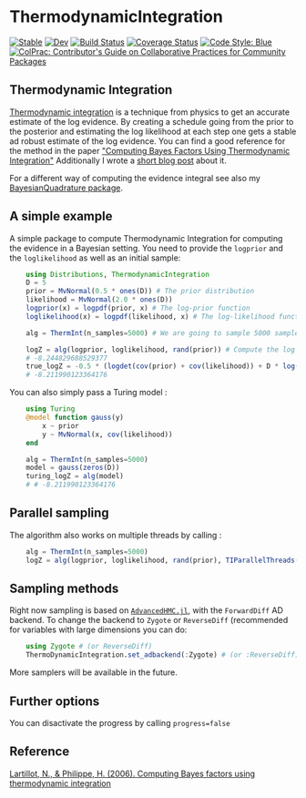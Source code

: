 # ThermodynamicIntegration

[![Stable](https://img.shields.io/badge/docs-stable-blue.svg)](https://theogf.github.io/ThermodynamicIntegration.jl/stable)
[![Dev](https://img.shields.io/badge/docs-dev-blue.svg)](https://theogf.github.io/ThermodynamicIntegration.jl/dev)
[![Build Status](https://github.com/theogf/ThermodynamicIntegration.jl/workflows/CI/badge.svg)](https://github.com/theogf/ThermodynamicIntegration.jl/actions)
[![Coverage Status](https://coveralls.io/repos/github/theogf/ThermodynamicIntegration.jl/badge.svg?branch=main)](https://coveralls.io/github/theogf/ThermodynamicIntegration.jl?branch=main)
[![Code Style: Blue](https://img.shields.io/badge/code%20style-blue-4495d1.svg)](https://github.com/invenia/BlueStyle)
[![ColPrac: Contributor's Guide on Collaborative Practices for Community Packages](https://img.shields.io/badge/ColPrac-Contributor's%20Guide-blueviolet)](https://github.com/SciML/ColPrac)

## Thermodynamic Integration

[Thermodynamic integration]() is a technique from physics to get an accurate estimate of the log evidence.
By creating a schedule going from the prior to the posterior and estimating the log likelihood at each step one gets a stable ad robust estimate of the log evidence.
You can find a good reference for the method in the paper ["Computing Bayes Factors Using Thermodynamic Integration"](https://academic.oup.com/sysbio/article/55/2/195/1620800?login=true)
Additionally I wrote a [short blog post](https://theogf.github.io/bayesiantribulations/blogposts/thermint/) about it.

For a different way of computing the evidence integral see also my [BayesianQuadrature package](https://github.com/theogf/BayesianQuadrature.jl).

## A simple example

A simple package to compute Thermodynamic Integration for computing the evidence in a Bayesian setting.
You need to provide the `logprior` and the `loglikelihood` as well as an initial sample:
```julia
    using Distributions, ThermodynamicIntegration
    D = 5
    prior = MvNormal(0.5 * ones(D)) # The prior distribution
    likelihood = MvNormal(2.0 * ones(D))
    logprior(x) = logpdf(prior, x) # The log-prior function
    loglikelihood(x) = logpdf(likelihood, x) # The log-likelihood function

    alg = ThermInt(n_samples=5000) # We are going to sample 5000 samples at every step

    logZ = alg(logprior, loglikelihood, rand(prior)) # Compute the log evidence
    # -8.244829688529377
    true_logZ = -0.5 * (logdet(cov(prior) + cov(likelihood)) + D * log(2π)) # we compare twith the true value
    # -8.211990123364176
```

You can also simply pass a Turing model :
```julia
    using Turing
    @model function gauss(y)
        x ~ prior
        y ~ MvNormal(x, cov(likelihood))
    end

    alg = ThermInt(n_samples=5000)
    model = gauss(zeros(D))
    turing_logZ = alg(model)
    # # -8.211990123364176
```

## Parallel sampling

The algorithm also works on multiple threads by calling :
```julia
    alg = ThermInt(n_samples=5000) 
    logZ = alg(logprior, loglikelihood, rand(prior), TIParallelThreads())
```

## Sampling methods

Right now sampling is based on [`AdvancedHMC.jl`](https://github.com/TuringLang/AdvancedHMC.jl), with the `ForwardDiff` AD backend.
To change the backend to `Zygote` or `ReverseDiff` (recommended for variables with large dimensions you can do:
```julia
    using Zygote # (or ReverseDiff)
    ThermoDynamicIntegration.set_adbackend(:Zygote) # (or :ReverseDiff)
```

More samplers will be available in the future.

## Further options

You can disactivate the progress by calling `progress=false`

## Reference

[Lartillot, N., & Philippe, H. (2006). Computing Bayes factors using thermodynamic integration](https://academic.oup.com/sysbio/article/55/2/195/1620800?login=true)
